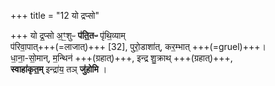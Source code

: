 +++
title = "12 यो द्रप्सो"

+++
यो द्र॒प्सो अ॒ꣳ॒शुᳶ **प॑ति॒तᳶ** पृ॑थि॒व्याम्  
प॑रिवा॒पात्+++(=लाजात्)+++ [32],  पुरो॒डाशा॑त्, कर॒म्भात् +++(=gruel)+++।   
धा॒ना॒-सो॒मान्, म॒न्थिन॑ +++(ग्रहात्)+++, इन्द्र शु॒क्राथ् +++(ग्रहात्)+++,  
**स्वाहा॑कृत॒म्** इन्द्रा॑य॒ तञ् **जु॑होमि** ।
